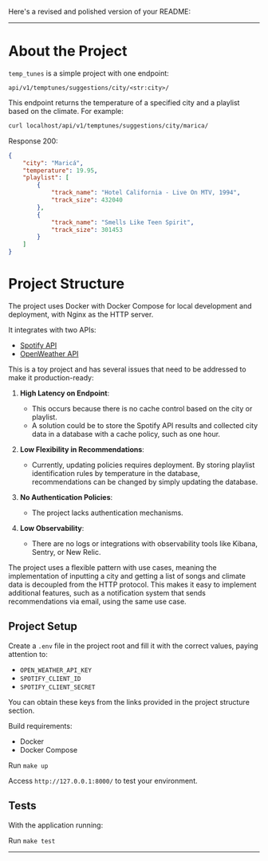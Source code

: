 Here's a revised and polished version of your README:

---

# About the Project

`temp_tunes` is a simple project with one endpoint:

`api/v1/temptunes/suggestions/city/<str:city>/`

This endpoint returns the temperature of a specified city and a playlist based on the climate. For example:

```bash
curl localhost/api/v1/temptunes/suggestions/city/marica/
```

Response 200:

```json
{
    "city": "Maricá",
    "temperature": 19.95,
    "playlist": [
        {
            "track_name": "Hotel California - Live On MTV, 1994",
            "track_size": 432040
        },
        {
            "track_name": "Smells Like Teen Spirit",
            "track_size": 301453
        }
    ]
}
```

# Project Structure

The project uses Docker with Docker Compose for local development and deployment, with Nginx as the HTTP server.

It integrates with two APIs:
- [Spotify API](https://developer.spotify.com/)
- [OpenWeather API](https://openweathermap.org/api)

This is a toy project and has several issues that need to be addressed to make it production-ready:

1. **High Latency on Endpoint**:
   - This occurs because there is no cache control based on the city or playlist.
   - A solution could be to store the Spotify API results and collected city data in a database with a cache policy, such as one hour.

2. **Low Flexibility in Recommendations**:
   - Currently, updating policies requires deployment. By storing playlist identification rules by temperature in the database, recommendations can be changed by simply updating the database.

3. **No Authentication Policies**:
   - The project lacks authentication mechanisms.

4. **Low Observability**:
   - There are no logs or integrations with observability tools like Kibana, Sentry, or New Relic.

The project uses a flexible pattern with use cases, meaning the implementation of inputting a city and getting a list of songs and climate data is decoupled from the HTTP protocol. This makes it easy to implement additional features, such as a notification system that sends recommendations via email, using the same use case.

## Project Setup

Create a `.env` file in the project root and fill it with the correct values, paying attention to:
- `OPEN_WEATHER_API_KEY`
- `SPOTIFY_CLIENT_ID`
- `SPOTIFY_CLIENT_SECRET`

You can obtain these keys from the links provided in the project structure section.

Build requirements:
- Docker
- Docker Compose

Run `make up`

Access `http://127.0.0.1:8000/` to test your environment.

## Tests

With the application running:

Run `make test`

---